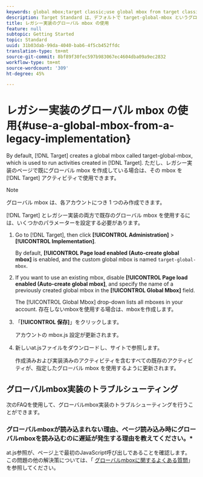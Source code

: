 ```yaml
---
keywords: global mbox;target classic;use global mbox from target classic
description: Target Standard は、デフォルトで target-global-mbox というグローバル mbox を作成します。この mbox は、Target Standard で作成されるアクティビティの実行に使用されます。ただし、レガシー実装のページで既にグローバル mbox を作成している場合は、その mbox を Target Standard アクティビティで使用できます。
title: レガシー実装のグローバル mbox の使用
feature: null
subtopic: Getting Started
topic: Standard
uuid: 31b03dab-99da-4040-bab6-4f5cb452ffdc
translation-type: tm+mt
source-git-commit: 8bf89f30fec597b983067ec4604dba09a9ec2832
workflow-type: tm+mt
source-wordcount: '309'
ht-degree: 45%

---
```



# レガシー実装のグローバル mbox の使用{#use-a-global-mbox-from-a-legacy-implementation}

By default, [!DNL Target] creates a global mbox called target-global-mbox, which is used to run activities created in [!DNL Target]. ただし、レガシー実装のページで既にグローバル mbox を作成している場合は、その mbox を [!DNL Target] アクティビティで使用できます。

>[!NOTE]
>
>グローバル mbox は、各アカウントにつき 1 つのみ作成できます。

[!DNL Target] とレガシー実装の両方で既存のグローバル mbox を使用するには、いくつかのパラメーターを設定する必要があります。

1. Go to [!DNL Target], then click **[!UICONTROL Administration]** > **[!UICONTROL Implementation]**.

   By default, **[!UICONTROL Page load enabled (Auto-create global mbox]** is enabled, and the custom global mbox is named `target-global-mbox`.

1. If you want to use an existing mbox, disable **[!UICONTROL Page load enabled (Auto-create global mbox]**, and specify the name of a previously created global mbox in the **[!UICONTROL Global Mbox]** field.

   The [!UICONTROL Global Mbox] drop-down lists all mboxes in your account. 存在しないmboxを使用する場合は、mboxを作成します。

1. 「**[!UICONTROL 保存]**」をクリックします。

   アカウントの mbox.js 設定が更新されます。

1. 新しいat.jsファイルをダウンロードし、サイトで参照します。

   作成済みおよび実装済みのアクティビティを含むすべての既存のアクティビティが、指定したグローバル mbox を使用するように更新されます。

## グローバルmbox実装のトラブルシューティング

次のFAQを使用して、グローバルmbox実装のトラブルシューティングを行うことができます。

### グローバルmboxが読み込まれない理由、ページ読み込み時にグローバルmboxを読み込むのに遅延が発生する理由を教えてください。*

at.js参照が、ページ上で最初のJavaScript呼び出しであることを確認します。 この問題の他の解決策については、「 [グローバルmboxに関するよくある質問](/help/c-implementing-target/c-implementing-target-for-client-side-web/c-target-atjs-faq/global-mbox-frequently-asked-questions.md)」を参照してください。
